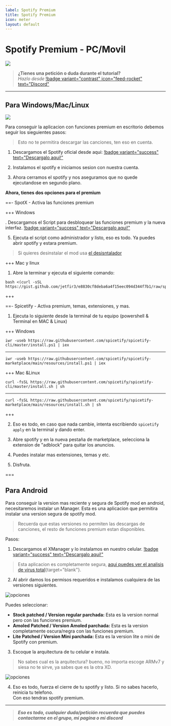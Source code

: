 ```yaml
---
label: Spotify Premium
title: Spotify Premium
icon: meter
layout: default
---
```


# Spotify Premium - PC/Movil

![](https://i.postimg.cc/90k6YTbD/Header-tutos-3.png)

> **¿Tienes una petición o duda durante el tutorial?**       
> *Hazlo desde* [!badge variant="contrast" icon="feed-rocket" text="Discord"](https://discord.gg/hVKeY3uEru) 

---

## Para Windows/Mac/Linux

![](https://i.postimg.cc/m2GJBbqf/asasasas.png)

Para conseguir la aplicacion con funciones premium en escritorio debemos seguir los sieguientes pasos:

> Esto no te permitira descargar las canciones, ten eso en cuenta.

1. Descargamos el Spotify oficial desde aqui: [!badge variant="success" text="Descargalo aqui!"](https://www.spotify.com/us/download/)      

2. Instalamos el spotify e iniciamos sesion con nuestra cuenta.

3. Ahora cerramos el spotify y nos aseguramos que no quede ejecutandose en segundo plano.

**Ahora, tienes dos opciones para el premium**

==- SpotX - Activa las funciones premium

+++ Windows

. Descargamos el Script para desbloquear las funciones premium y la nueva interfaz. [!badge variant="success" text="Descargalo aqui!"](https://raw.githack.com/amd64fox/SpotX/main/scripts/Install_Auto.bat)       

5. Ejecuta el script como administrador y listo, eso es todo. Ya puedes abrir spotify y estara premium.       

> Si quieres desinstalar el mod usa [el desisntalador](https://raw.githack.com/amd64fox/SpotX/main/Uninstall.bat)

+++ Mac y linux

1. Abre la terminar y ejecuta el siguiente comando:
```
bash <(curl -sSL https://gist.github.com/jetfir3/e8830cf8deba6a4f15eec094d344f7b1/raw/spotx.sh)
```
+++

==- Spicetify - Activa premium, temas, extensiones, y mas.

1. Ejecuta lo siguiente desde la terminal de tu equipo (powershell & Terminal en MAC & Linux)

+++ Windows

```
iwr -useb https://raw.githubusercontent.com/spicetify/spicetify-cli/master/install.ps1 | iex
```
---

``` 
iwr -useb https://raw.githubusercontent.com/spicetify/spicetify-marketplace/main/resources/install.ps1 | iex
```

+++ Mac &Linux


```
curl -fsSL https://raw.githubusercontent.com/spicetify/spicetify-cli/master/install.sh | sh
```

---

```
curl -fsSL https://raw.githubusercontent.com/spicetify/spicetify-marketplace/main/resources/install.sh | sh
```

+++

2. Eso es todo, en caso que nada cambie, intenta escribiendo `spicetify apply` en la terminal y dando enter.

3. Abre spotify y en la nueva pestaña de marketplace, selecciona la extension de "adblock" para quitar los anuncios.

4. Puedes instalar mas extensiones, temas y etc.

5. Disfruta.

===


## Para Android
Para conseguir la version mas reciente y segura de Spotify mod en android, necesitaremos instalar un Manager. Esta es una aplicacion que permitira instalar una version segura de spotify mod.     

> Recuerda que estas versiones no permiten las descargas de canciones, el resto de funciones premium estan disponibles.

Pasos:     

1. Descargamos el XManager y lo instalamos en nuestro celular. [!badge variant="success" text="Descargalo aqui!"](https://github.com/xManager-App/xManager/releases/latest/download/xManager.apk)     

> Esta aplicacion es completamente segura, [aqui puedes ver el analisis de virus total](https://www.virustotal.com/gui/file/994ea1d7b7cea1ab7f9ffb18b24ea8f58cd9d511ac8c5dc967d47207c55fa891/detection){target="blank"}.     

2. Al abrir damos los permisos requeridos e instalamos cualquiera de las versiones siguientes.      

![opciones](https://static.wixstatic.com/media/01dd63_fb36d3ac01a44b1b90043e04e17f823f~mv2.png/v1/fill/w_336,h_658,al_c,q_85,usm_0.66_1.00_0.01,enc_auto/edited_1.png)        

Puedes seleccionar:

- **Stock patched / Version regular parchada:** Esta es la version normal pero con las funciones premium.
- **Amoled Patched / Version Amoled parchada:** Esta es la version completamente oscura/negra con las funciones premium.
- **Lite Patched / Version Mini parchada:** Esta es la version lite o mini de Spotify con premium.

3. Escoque la arquitectura de tu celular e instala.

> No sabes cual es la arquitectura? bueno, no importa escoge ARMv7 y siesa no te sirve, ya sabes que es la otra XD.

![opciones](https://imag.malavida.com/mvimgbig/download-fs/xmanager-31055-2.jpg)

4. Eso es todo, fuerza el cierre de tu spotify y listo. Si no sabes hacerlo, reinicia tu telefono.     
Con eso tendras spotify premium.

---

> ***Eso es todo, cualquier duda/petición recuerda que puedes contactarme en el grupo, mi pagina o mi discord***


